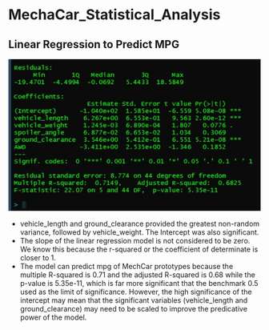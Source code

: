 # MechaCar_Statistical_Analysis

## Linear Regression to Predict MPG


![lm](https://github.com/cortesh/MechaCar_Statistical_Analysis/blob/main/multilinear_regression.jpg)

* vehicle_length and ground_clearance provided the greatest non-random variance, followed by vehicle_weight.  The Intercept was also significant.
* The slope of the linear regression model is not considered to be zero.  We know this because the r-squared or the coefficient of determinate is closer to 1.
* The model can predict mpg of MechCar prototypes because the multiple R-squared is 0.71 and the adjusted R-squared is 0.68 while the p-value is 5.35e-11, which is far more significant that the benchmark 0.5 used as the limit of significance.  However, the high significance of the intercept may mean that the significant variables (vehicle_length and ground_clearance) may need to be scaled to improve the predicative power of the model.
